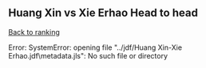 ## Huang Xin vs Xie Erhao Head to head

[Back to ranking](../../index.md)




Error: SystemError: opening file "../jdf/Huang Xin-Xie Erhao.jdf\\metadata.jls": No such file or directory




